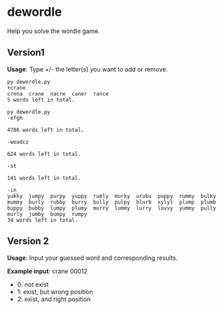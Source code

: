 # dewordle

Help you solve the wordle game.

## Version1

**Usage**: Type +/- the letter(s) you want to add or remove.

    py dewordle.py
    +crane
    crena  crane  nacre  caner  rance
    5 words left in total.

    py dewordle.py
    -efgh

    4786 words left in total.

    -woadcz

    624 words left in total.

    -st

    141 words left in total.

    -in
    yukky  jumpy  purpy  yuppy  rumly  murky  urubu  puppy  rummy  bulky
    mummy  burly  rubby  burry  bully  pulpy  blurb  xylyl  plump  plumb
    buppy  bubby  lumpy  plumy  murry  lummy  lurry  luvvy  yummy  pully
    murly  jumby  bumpy  rumpy
    34 words left in total.

## Version 2

**Usage**: Input your guessed word and corresponding results.

**Example input**:  crane 00012

* 0: not exist
* 1: exist, but wrong position
* 2: exist, and right position
